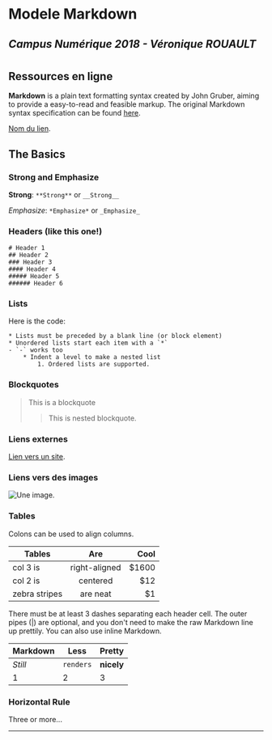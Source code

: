 # Modele Markdown
## *Campus Numérique 2018 - Véronique ROUAULT*
#
## Ressources en ligne

**Markdown** is a plain text formatting syntax created by John Gruber, aiming to provide a easy-to-read and feasible markup. The original Markdown syntax specification can be found [here](http://daringfireball.net/projects/markdown/syntax).

[Nom du lien](https://docs.docker.com/).

## The Basics

### Strong and Emphasize

**Strong**: `**Strong**` or `__Strong__` 

*Emphasize*: `*Emphasize*` or `_Emphasize_`

### Headers (like this one!)

	# Header 1
	## Header 2 
	### Header 3
	#### Header 4
	##### Header 5
	###### Header 6


### Lists

Here is the code:

```
* Lists must be preceded by a blank line (or block element)
* Unordered lists start each item with a `*`
- `-` works too
	* Indent a level to make a nested list
		1. Ordered lists are supported.

```
### Blockquotes

> This is a blockquote
> > This is nested blockquote.

### Liens externes

[Lien vers un site](https://github.com/adam-p/markdown-here/wiki/Markdown-Cheatsheet).

### Liens vers des images

![Une image](Livrables/images/transmission-requetes.png).

### Tables

Colons can be used to align columns.

| Tables        | Are           | Cool  |
| ------------- |:-------------:| -----:|
| col 3 is      | right-aligned | $1600 |
| col 2 is      | centered      |   $12 |
| zebra stripes | are neat      |    $1 |

There must be at least 3 dashes separating each header cell.
The outer pipes (|) are optional, and you don't need to make the 
raw Markdown line up prettily. You can also use inline Markdown.

Markdown | Less | Pretty
--- | --- | ---
*Still* | `renders` | **nicely**
1 | 2 | 3

### Horizontal Rule

Three or more...

---